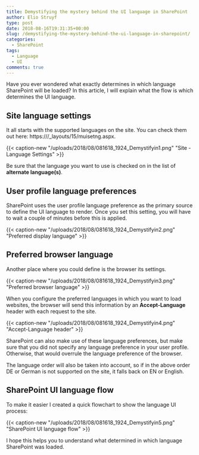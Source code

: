 ```yaml
---
title: Demystifying the mystery behind the UI language in SharePoint
author: Elio Struyf
type: post
date: 2018-08-16T19:31:35+00:00
slug: /demystifying-the-mystery-behind-the-ui-language-in-sharepoint/
categories:
  - SharePoint
tags:
  - Language
  - UI
comments: true
---
```


Have you ever wondered what exactly determines in which language SharePoint will be loaded? In this article, I will explain what the flow is which determines the UI language.

## Site language settings

It all starts with the supported languages on the site. You can check them out here: https://<site-url>/_layouts/15/muisetng.aspx.

{{< caption-new "/uploads/2018/08/081618_1924_Demystifyin1.png" "Site - Language Settings" >}}

Be sure that the language you want to use is checked on in the list of **alternate language(s)**.

## User profile language preferences

SharePoint uses the user profile language preference as the primary source to define the UI language to render. Once you set this setting, you will have to wait a couple of minutes before this is applied.

{{< caption-new "/uploads/2018/08/081618_1924_Demystifyin2.png" "Preferred display language" >}}

## Preferred browser language

Another place where you could define is the browser its settings.

{{< caption-new "/uploads/2018/08/081618_1924_Demystifyin3.png" "Preferred browser language" >}}

When you configure the preferred languages in which you want to load websites, the browser will send this information by an **Accept-Language** header with each request to the site.

{{< caption-new "/uploads/2018/08/081618_1924_Demystifyin4.png" "Accept-Language header" >}}

SharePoint can also make use of these language preferences, but make sure that you did not specify any language preference in your user profile. Otherwise, that would overrule the language preference of the browser.

The language order will also be taken into account, so if in the above order DE or German is not supported on the site, it falls back on EN or English.

## SharePoint UI language flow

To make it easier I created a quick flowchart to show the language UI process:

{{< caption-new "/uploads/2018/08/081618_1924_Demystifyin5.png" "SharePoint UI language flow" >}}

I hope this helps you to understand what determined in which language SharePoint was loaded.